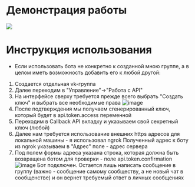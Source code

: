 <h1>
  Демонстрация работы
</h1>
<img src=https://github.com/JustNaimoR/JustAI_BotAPI-VK/assets/68927773/89f684c1-b23d-4eb2-a75b-29e57b1149c1)/>

<h1>
  Инструкция использования
</h1>

* Если использовать бота не конкретно к созданной мною группе, а в целом иметь возможность добавить его к любой другой:
1. Создается отдельная vk-группа
2. Далее переходим в "Управление"->"Работа с API"
3. На интерфейсе сверху требуется прежде всего выбрать "Создать ключ" и выбрать все необходимые права
  ![image](https://github.com/JustNaimoR/JustAI_BotAPI-VK/assets/68927773/d9371686-1ee9-45d8-9940-77067d233d3c)
4. После подтверждения мы получаем сгенерированный ключ, который будет в api.token.access переменной
5. Переходим в Callback API вкладку и указываем свой секретный ключ (любой)
6. Далее нам требуется использование внешних https адресов для локальной машины - я использовал ngrok
   Полученный адрес к боту из ngrok указываем в "Адрес" поле - адрес сервера
7. Под полем формы адреса указана строка, которая должна быть возвращена ботом для проверки - поле api.token.confirmation
 ![image](https://github.com/JustNaimoR/JustAI_BotAPI-VK/assets/68927773/54bd253c-267f-4087-8e55-e21996336ddd)
Бот подключен. Остается лишь написать сообщение в группу (важно - сообщение самому сообществу, а не новый чат в сообщенстве) и он вернет требуемый ответ в личных сообщениях
